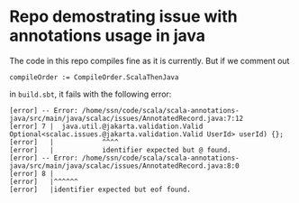 # Repo demostrating issue with annotations usage in java

The code in this repo compiles fine as it is currently. But if we comment out 

```
compileOrder := CompileOrder.ScalaThenJava
```

in `build.sbt`, it fails with the following error:

```
[error] -- Error: /home/ssn/code/scala/scala-annotations-java/src/main/java/scalac/issues/AnnotatedRecord.java:7:12
[error] 7 |  java.util.@jakarta.validation.Valid Optional<scalac.issues.@jakarta.validation.Valid UserId> userId) {};
[error]   |            ^^^^
[error]   |            identifier expected but @ found.
[error] -- Error: /home/ssn/code/scala/scala-annotations-java/src/main/java/scalac/issues/AnnotatedRecord.java:8:0
[error] 8 |
[error]   |^^^^^^
[error]   |identifier expected but eof found.
```
